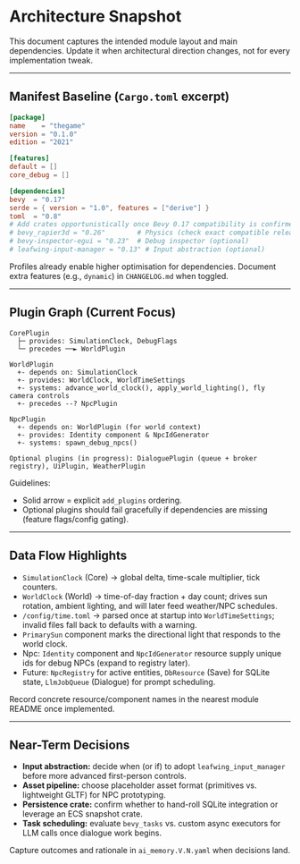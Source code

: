 # Architecture Snapshot

This document captures the intended module layout and main dependencies. Update it when architectural direction changes, not for every implementation tweak.

---

## Manifest Baseline (`Cargo.toml` excerpt)
```toml
[package]
name    = "thegame"
version = "0.1.0"
edition = "2021"

[features]
default = []
core_debug = []

[dependencies]
bevy  = "0.17"
serde = { version = "1.0", features = ["derive"] }
toml  = "0.8"
# Add crates opportunistically once Bevy 0.17 compatibility is confirmed:
# bevy_rapier3d = "0.26"        # Physics (check exact compatible release)
# bevy-inspector-egui = "0.23"  # Debug inspector (optional)
# leafwing-input-manager = "0.13" # Input abstraction (optional)
```

Profiles already enable higher optimisation for dependencies. Document extra features (e.g., `dynamic`) in `CHANGELOG.md` when toggled.

---

## Plugin Graph (Current Focus)
```
CorePlugin
  ├─ provides: SimulationClock, DebugFlags
  └─ precedes ──► WorldPlugin

WorldPlugin
  +- depends on: SimulationClock
  +- provides: WorldClock, WorldTimeSettings
  +- systems: advance_world_clock(), apply_world_lighting(), fly camera controls
  +- precedes --? NpcPlugin

NpcPlugin
  +- depends on: WorldPlugin (for world context)
  +- provides: Identity component & NpcIdGenerator
  +- systems: spawn_debug_npcs()

Optional plugins (in progress): DialoguePlugin (queue + broker registry), UiPlugin, WeatherPlugin
```

Guidelines:
- Solid arrow = explicit `add_plugins` ordering.
- Optional plugins should fail gracefully if dependencies are missing (feature flags/config gating).

---

## Data Flow Highlights
- `SimulationClock` (Core) → global delta, time-scale multiplier, tick counters.
- `WorldClock` (World) → time-of-day fraction + day count; drives sun rotation, ambient lighting, and will later feed weather/NPC schedules.
- `/config/time.toml` → parsed once at startup into `WorldTimeSettings`; invalid files fall back to defaults with a warning.
- `PrimarySun` component marks the directional light that responds to the world clock.
- Npc: `Identity` component and `NpcIdGenerator` resource supply unique ids for debug NPCs (expand to registry later).
- Future: `NpcRegistry` for active entities, `DbResource` (Save) for SQLite state, `LlmJobQueue` (Dialogue) for prompt scheduling.

Record concrete resource/component names in the nearest module README once implemented.

---

## Near-Term Decisions
- **Input abstraction:** decide when (or if) to adopt `leafwing_input_manager` before more advanced first-person controls.
- **Asset pipeline:** choose placeholder asset format (primitives vs. lightweight GLTF) for NPC prototyping.
- **Persistence crate:** confirm whether to hand-roll SQLite integration or leverage an ECS snapshot crate.
- **Task scheduling:** evaluate `bevy_tasks` vs. custom async executors for LLM calls once dialogue work begins.

Capture outcomes and rationale in `ai_memory.V.N.yaml` when decisions land.

